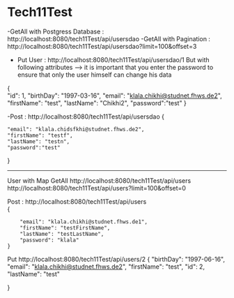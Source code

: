 # Tech11Test
-GetAll with Postgress Database :     http://localhost:8080/tech11Test/api/usersdao 
-GetAll with Pagination :  http://localhost:8080/tech11Test/api/usersdao?limit=100&offset=3 

- Put User : http://localhost:8080/tech11Test/api/usersdao/1   But with following attributes --> 
            it is important that you enter the password to ensure that only the user himself can change his data

{   
    "id": 1,
    "birthDay": "1997-03-16",
    "email": "klala.chikhi@studnet.fhws.de2",
    "firstName": "test",
    "lastName": "Chikhi2",
    "password":"test"
}

-Post :  http://localhost:8080/tech11Test/api/usersdao
{   
 
    "email": "klala.chidsfkhi@studnet.fhws.de2",
    "firstName": "testf",
    "lastName": "testn",
    "password":"test"
}


______________________________________________

User with Map
GetAll  http://localhost:8080/tech11Test/api/users
         http://localhost:8080/tech11Test/api/users?limit=100&offset=0

Post :    http://localhost:8080/tech11Test/api/users  
{
       
        "email": "klala.chikhi@studnet.fhws.de1",
        "firstName": "testFirstName",
        "lastName": "testLastName",
        "password": "klala"
    }

Put http://localhost:8080/tech11Test/api/users/2
{
    "birthDay": "1997-06-16",
    "email": "klala.chikhi@studnet.fhws.de2",
    "firstName": "test",
    "id": 2,
    "lastName": "test"
   
}
